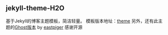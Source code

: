 ## jekyll-theme-H2O

基于Jekyll的博客主题模板，简洁轻量。
模板版本地址：[theme](https://github.com/kaeyleo/jekyll-theme-H2O)
另外，还有此主题的[Ghost版本](https://github.com/eastpiger/ghost-theme-H2O) by [eastpiger](https://github.com/eastpiger)
感谢开源

